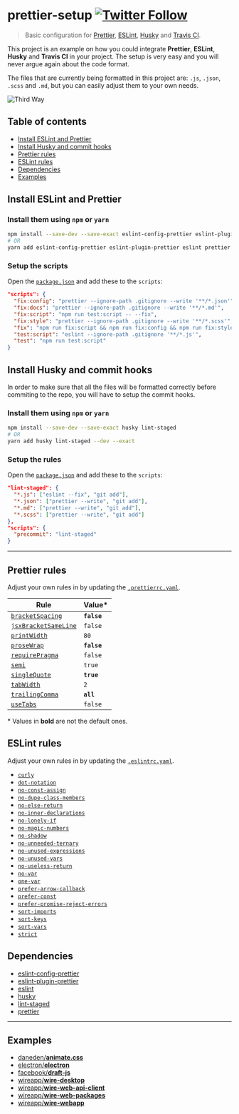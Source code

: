 # prettier-setup [![Twitter Follow](https://img.shields.io/twitter/follow/prettiercode.svg?style=social&label=Follow+Prettier)](https://twitter.com/PrettierCode)

> Basic configuration for [Prettier](https://prettier.io), [ESLint](https://eslint.org), [Husky](https://github.com/typicode/husky) and [Travis CI](https://travis-ci.org).

This project is an example on how you could integrate **Prettier**, **ESLint**, **Husky** and **Travis CI** in your project. The setup is very easy and you will never argue again about the code format.

The files that are currently being formatted in this project are: `.js`, `.json`, `.scss` and `.md`, but you can easily adjust them to your own needs.

![Third Way](https://imgs.xkcd.com/comics/third_way_2x.png)

## Table of contents

* [Install ESLint and Prettier](#install-eslint-and-prettier)
* [Install Husky and commit hooks](#install-husky-and-commit-hooks)
* [Prettier rules](#prettier-rules)
* [ESLint rules](#eslint-rules)
* [Dependencies](#dev-dependencies)
* [Examples](#examples)

## Install ESLint and Prettier

### Install them using `npm` or `yarn`

```bash
npm install --save-dev --save-exact eslint-config-prettier eslint-plugin-prettier eslint prettier
# OR
yarn add eslint-config-prettier eslint-plugin-prettier eslint prettier --dev --exact
```

### Setup the scripts

Open the [`package.json`](/package.json) and add these to the `scripts`:

```json
"scripts": {
  "fix:config": "prettier --ignore-path .gitignore --write '**/*.json'",
  "fix:docs": "prettier --ignore-path .gitignore --write '**/*.md'",
  "fix:script": "npm run test:script -- --fix",
  "fix:style": "prettier --ignore-path .gitignore --write '**/*.scss'",
  "fix": "npm run fix:script && npm run fix:config && npm run fix:style && npm run fix:docs",
  "test:script": "eslint --ignore-path .gitignore '**/*.js'",
  "test": "npm run test:script"
}
```

## Install Husky and commit hooks

In order to make sure that all the files will be formatted correctly before commiting to the repo, you will have to setup the commit hooks.

### Install them using `npm` or `yarn`

```bash
npm install --save-dev --save-exact husky lint-staged
# OR
yarn add husky lint-staged --dev --exact
```

### Setup the rules

Open the [`package.json`](/package.json) and add these to the `scripts`:

```json
"lint-staged": {
  "*.js": ["eslint --fix", "git add"],
  "*.json": ["prettier --write", "git add"],
  "*.md": ["prettier --write", "git add"],
  "*.scss": ["prettier --write", "git add"]
},
"scripts": {
  "precommit": "lint-staged"
}
```

---

## Prettier rules

Adjust your own rules in by updating the [`.prettierrc.yaml`](/.prettierrc.yaml).

| Rule                                                                          | Value\*     |
| ----------------------------------------------------------------------------- | ----------- |
| [`bracketSpacing`](https://prettier.io/docs/en/options.html#bracket-spacing)  | **`false`** |
| [`jsxBracketSameLine`](https://prettier.io/docs/en/options.html#jsx-brackets) | `false`     |
| [`printWidth`](https://prettier.io/docs/en/options.html#print-width)          | `80`        |
| [`proseWrap`](https://prettier.io/docs/en/options.html#prose-wrap)            | **`false`** |
| [`requirePragma`](https://prettier.io/docs/en/options.html#require-pragma)    | `false`     |
| [`semi`](https://prettier.io/docs/en/options.html#semicolons)                 | `true`      |
| [`singleQuote`](https://prettier.io/docs/en/options.html#quotes)              | **`true`**  |
| [`tabWidth`](https://prettier.io/docs/en/options.html#tab-width)              | `2`         |
| [`trailingComma`](https://prettier.io/docs/en/options.html#trailing-commas)   | **`all`**   |
| [`useTabs`](https://prettier.io/docs/en/options.html#tabs)                    | `false`     |

\* Values in **bold** are not the default ones.

## ESLint rules

Adjust your own rules in by updating the [`.eslintrc.yaml`](/.eslintrc.yaml).

* [`curly`](https://eslint.org/docs/rules/curly)
* [`dot-notation`](https://eslint.org/docs/rules/dot-notation)
* [`no-const-assign`](https://eslint.org/docs/rules/no-const-assign)
* [`no-dupe-class-members`](https://eslint.org/docs/rules/no-dupe-class-members)
* [`no-else-return`](https://eslint.org/docs/rules/no-else-return)
* [`no-inner-declarations`](https://eslint.org/docs/rules/no-inner-declarations)
* [`no-lonely-if`](https://eslint.org/docs/rules/no-lonely-if)
* [`no-magic-numbers`](https://eslint.org/docs/rules/no-magic-numbers)
* [`no-shadow`](https://eslint.org/docs/rules/no-shadow)
* [`no-unneeded-ternary`](https://eslint.org/docs/rules/no-unneeded-ternary)
* [`no-unused-expressions`](https://eslint.org/docs/rules/no-unused-expressions)
* [`no-unused-vars`](https://eslint.org/docs/rules/no-unused-vars)
* [`no-useless-return`](https://eslint.org/docs/rules/no-useless-return)
* [`no-var`](https://eslint.org/docs/rules/no-var)
* [`one-var`](https://eslint.org/docs/rules/one-var)
* [`prefer-arrow-callback`](https://eslint.org/docs/rules/prefer-arrow-callback)
* [`prefer-const`](https://eslint.org/docs/rules/prefer-const)
* [`prefer-promise-reject-errors`](https://eslint.org/docs/rules/prefer-promise-reject-errors)
* [`sort-imports`](https://eslint.org/docs/rules/sort-imports)
* [`sort-keys`](https://eslint.org/docs/rules/sort-keys)
* [`sort-vars`](https://eslint.org/docs/rules/sort-vars)
* [`strict`](https://eslint.org/docs/rules/strict)

## Dependencies

* [eslint-config-prettier](https://github.com/prettier/eslint-config-prettier)
* [eslint-plugin-prettier](https://github.com/prettier/eslint-plugin-prettier)
* [eslint](https://github.com/eslint/eslint)
* [husky](https://github.com/typicode/husky)
* [lint-staged](https://github.com/okonet/lint-staged)
* [prettier](https://github.com/prettier/prettier)

---

## Examples

* [daneden/**animate.css**](https://github.com/daneden/animate.css/pull/762/files)
* [electron/**electron**](https://github.com/electron/electron/pull/11143/files)
* [facebook/**draft-js**](https://github.com/facebook/draft-js/commit/cd20b992d4b054d70f756c258e5e75e518995e12)
* [wireapp/**wire-desktop**](https://github.com/wireapp/wire-desktop/pull/1035/files)
* [wireapp/**wire-web-api-client**](https://github.com/wireapp/wire-web-api-client/pull/17/files)
* [wireapp/**wire-web-packages**](https://github.com/wireapp/wire-web-packages/pull/6/files)
* [wireapp/**wire-webapp**](https://github.com/wireapp/wire-webapp/pull/1729/files)
